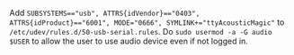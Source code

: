 Add `SUBSYSTEMS=="usb", ATTRS{idVendor}=="0403", ATTRS{idProduct}=="6001", MODE="0666", SYMLINK+="ttyAcousticMagic"` to `/etc/udev/rules.d/50-usb-serial.rules`.
Do `sudo usermod -a -G audio $USER` to allow the user to use audio device even if not logged in.
